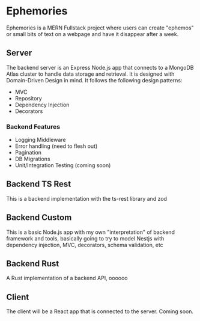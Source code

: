 # Ephemories
Ephemories is a MERN Fullstack project where users can create "ephemos" or small bits of text on a webpage and have it disappear after a week.

## Server
The backend server is an Express Node.js app that connects to a MongoDB Atlas cluster to handle data storage and retrieval. It is designed with Domain-Driven Design in mind. It follows the following design patterns:
- MVC
- Repository
- Dependency Injection
- Decorators

### Backend Features
- Logging Middleware
- Error handling (need to flesh out)
- Pagination
- DB Migrations
- Unit/Integration Testing (coming soon)

## Backend TS Rest
This is a backend implementation with the ts-rest library and zod

## Backend Custom
This is a basic Node.js app with my own "interpretation" of backend framework and tools, basically going to try to model Nestjs with dependency injection, MVC, decorators, schema validation, etc

## Backend Rust
A Rust implementation of a backend API, oooooo

## Client
The client will be a React app that is connected to the server. Coming soon.
